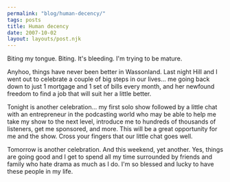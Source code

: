 ```yaml
---
permalink: "blog/human-decency/"
tags: posts
title: Human decency
date: 2007-10-02
layout: layouts/post.njk
---
```


Biting my tongue. Biting. It's bleeding. I'm trying to be mature.

Anyhoo, things have never been better in Wassonland. Last night Hill and I went out to celebrate a couple of big steps in our lives... me going back down to just 1 mortgage and 1 set of bills every month, and her newfound freedom to find a job that will suit her a little better.

Tonight is another celebration... my first solo show followed by a little chat with an entrepreneur in the podcasting world who may be able to help me take my show to the next level, introduce me to hundreds of thousands of listeners, get me sponsored, and more. This will be a great opportunity for me and the show. Cross your fingers that our little chat goes well. 

Tomorrow is another celebration. And this weekend, yet another. Yes, things are going good and I get to spend all my time surrounded by friends and family who hate drama as much as I do. I'm so blessed and lucky to have these people in my life.